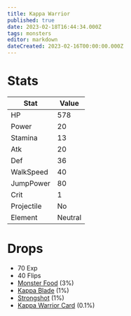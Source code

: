 ```yaml
---
title: Kappa Warrior
published: true
date: 2023-02-18T16:44:34.000Z
tags: monsters
editor: markdown
dateCreated: 2023-02-16T00:00:00.000Z
---
```


# Stats
|Stat|Value|
|-|-|
|HP|578|
|Power|20|
|Stamina|13|
|Atk|20|
|Def|36|
|WalkSpeed|40|
|JumpPower|80|
|Crit|1|
|Projectile|No|
|Element|Neutral|

# Drops
 * 70 Exp
 * 40 Flips
 * [Monster Food](/items/monster-food.md) (3%)
 * [Kappa Blade](/items/kappa-blade.md) (1%)
 * [Strongshot](/items/strongshot.md) (1%)
 * [Kappa Warrior Card](/items/kappa-warrior-card.md) (0.1%)
